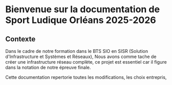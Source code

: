 # Bienvenue sur la documentation de Sport Ludique Orléans 2025-2026

## Contexte 
Dans le cadre de notre formation dans le BTS SIO en SISR (Solution d'Infrastructure et Systèmes et Réseaux), Nous avons comme tache de créer une infrastructure réseau complète,
ce projet est essentiel car il figure dans la notation de notre épreuve finale.

Cette documentation repertorie toutes les modifications, les choix entrepris,
